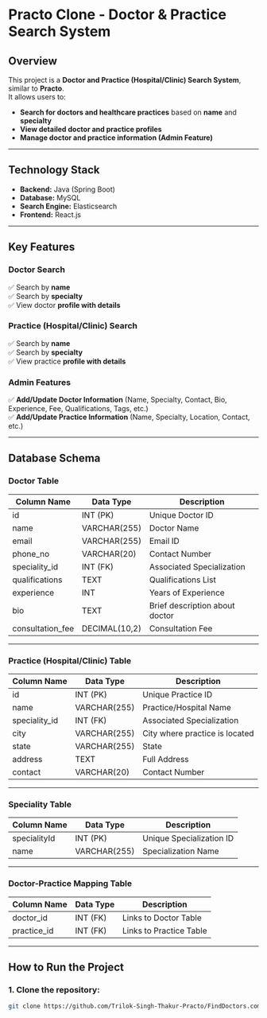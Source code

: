 # Practo Clone - Doctor & Practice Search System

## Overview  
This project is a **Doctor and Practice (Hospital/Clinic) Search System**, similar to **Practo**.  
It allows users to:  
- **Search for doctors and healthcare practices** based on **name** and **specialty**  
- **View detailed doctor and practice profiles**  
- **Manage doctor and practice information (Admin Feature)**  

---

## Technology Stack  
- **Backend:** Java (Spring Boot)  
- **Database:** MySQL  
- **Search Engine:** Elasticsearch  
- **Frontend:** React.js  

---

## Key Features  

### **Doctor Search**  
✅ Search by **name**  
✅ Search by **specialty**  
✅ View doctor **profile with details**  

### **Practice (Hospital/Clinic) Search**  
✅ Search by **name**  
✅ Search by **specialty**  
✅ View practice **profile with details**  

### **Admin Features**  
✅ **Add/Update Doctor Information** (Name, Specialty, Contact, Bio, Experience, Fee, Qualifications, Tags, etc.)  
✅ **Add/Update Practice Information** (Name, Specialty, Location, Contact, etc.)  

---

## Database Schema  

### **Doctor Table**  
| Column Name     | Data Type        | Description                 |
|---------------|---------------|-----------------------------|
| id           | INT (PK)       | Unique Doctor ID           |
| name         | VARCHAR(255)   | Doctor Name                |
| email        | VARCHAR(255)   | Email ID                   |
| phone_no     | VARCHAR(20)    | Contact Number             |
| speciality_id | INT (FK)       | Associated Specialization   |
| qualifications | TEXT          | Qualifications List        |
| experience   | INT            | Years of Experience        |
| bio         | TEXT           | Brief description about doctor |
| consultation_fee | DECIMAL(10,2) | Consultation Fee           |

---

### **Practice (Hospital/Clinic) Table**  
| Column Name  | Data Type      | Description                     |
|------------|-------------|---------------------------------|
| id         | INT (PK)     | Unique Practice ID             |
| name       | VARCHAR(255) | Practice/Hospital Name         |
| speciality_id | INT (FK)  | Associated Specialization       |
| city       | VARCHAR(255) | City where practice is located |
| state      | VARCHAR(255) | State                          |
| address    | TEXT         | Full Address                   |
| contact    | VARCHAR(20)  | Contact Number                 |

---

### **Speciality Table**  
| Column Name  | Data Type    | Description               |
|------------|-----------|---------------------------|
| specialityId | INT (PK)   | Unique Specialization ID  |
| name       | VARCHAR(255) | Specialization Name      |

---

### **Doctor-Practice Mapping Table**  
| Column Name  | Data Type | Description                 |
|------------|----------|-----------------------------|
| doctor_id  | INT (FK) | Links to Doctor Table       |
| practice_id | INT (FK) | Links to Practice Table     |

---

## **How to Run the Project**  

### **1. Clone the repository:**  
```sh
git clone https://github.com/Trilok-Singh-Thakur-Practo/FindDoctors.com.git
